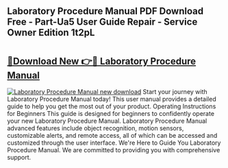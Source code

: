 ## Laboratory Procedure Manual PDF Download Free - Part-Ua5 User Guide Repair - Service Owner Edition 1t2pL

# <h2><a href="http://bc42306.oget.top/?id=Laboratory+Procedure+Manual">🔗Download New 👉🔴 Laboratory Procedure Manual</a></h2>

[![Laboratory Procedure Manual new download](https://i.imgur.com/5g1atiW.png)](http://bc42306.oget.top/?id=Laboratory+Procedure+Manual)
Start your journey with Laboratory Procedure Manual today! This user manual provides a detailed guide to help you get the most out of your product. Operating Instructions for Beginners This guide is designed for beginners to confidently operate your new Laboratory Procedure Manual. Laboratory Procedure Manual advanced features include object recognition, motion sensors, customizable alerts, and remote access, all of which can be accessed and customized through the user interface. We're Here to Guide You Laboratory Procedure Manual. We are committed to providing you with comprehensive support.
